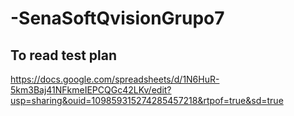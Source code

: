 # -SenaSoftQvisionGrupo7
## To read test plan
https://docs.google.com/spreadsheets/d/1N6HuR-5km3Baj41NFkmeIEPCQGc42LKv/edit?usp=sharing&ouid=109859315274285457218&rtpof=true&sd=true
